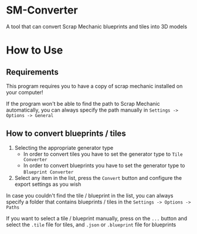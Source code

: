 # SM-Converter
A tool that can convert Scrap Mechanic blueprints and tiles into 3D models

# How to Use
## Requirements
This program requires you to have a copy of scrap mechanic installed on your computer!

If the program won't be able to find the path to Scrap Mechanic automatically, you can always specify the path manually in `Settings -> Options -> General`

## How to convert blueprints / tiles
1. Selecting the appropriate generator type
    - In order to convert tiles you have to set the generator type to `Tile Converter`
    - In order to convert blueprints you have to set the generator type to `Blueprint Converter`
2. Select any item in the list, press the `Convert` button and configure the export settings as you wish

In case you couldn't find the tile / blueprint in the list, you can always specify a folder that contains blueprints / tiles in the `Settings -> Options -> Paths`<br>

If you want to select a tile / blueprint manually, press on the `...` button and select the `.tile` file for tiles, and `.json` or `.blueprint` file for blueprints
